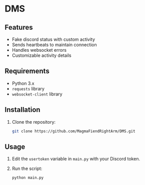 # DMS

## Features
- Fake discord status with custom activity
- Sends heartbeats to maintain connection
- Handles websocket errors
- Customizable activity details

## Requirements
- Python 3.x
- `requests` library
- `websocket-client` library

## Installation
1. Clone the repository:
   ```bash
   git clone https://github.com/MagmaFiendRightArm/DMS.git

## Usage
1. Edit the `usertoken` variable in `main.py` with your Discord token.

2. Run the script:
   ```bash
   python main.py
